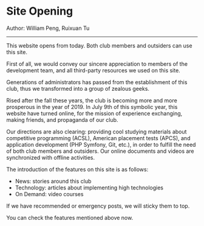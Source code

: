 # Site Opening

Author: William Peng, Ruixuan Tu

---

This website opens from today. Both club members and outsiders can use this site.

First of all, we would convey our sincere appreciation to members of the development team, and all third-party resources we used on this site.

Generations of administrators has passed from the establishment of this club, thus we transformed into a group of zealous geeks.

Rised after the fall these years, the club is becoming more and more prosperous in the year of 2019. In July 9th of this symbolic year, this website have turned online, for the mission of experience exchanging, making friends, and propaganda of our club.

Our directions are also clearing: providing cool studying materials about competitive programming (ACSL), American placement tests (APCS), and application development (PHP Symfony, Git, etc.), in order to fulfill the need of both club members and outsiders. Our online documents and videos are synchronized with offline activities.

The introduction of the features on this site is as follows:

- News: stories around this club
- Technology: articles about implementing high technologies
- On Demand: video courses

If we have recommended or emergency posts, we will sticky them to top.

You can check the features mentioned above now.